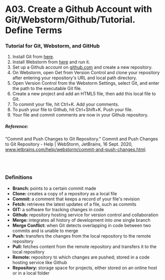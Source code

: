 # A03. Create a Github Account with Git/Webstorm/Github/Tutorial. Define Terms

### Tutorial for Git, Webstorm, and GitHub
<ol>
    <li>Install Git from <a href="https://git-scm.com/downloads">here</a>.</li>
    <li>Install Webstorm from <a href="https://www.jetbrains.com/student/">here</a> and run it.</li>
    <li>Set up a Github account on <a href="https://github.com/">github.com</a> and create a new repository.</li>
    <li>On Webstorm, open Get from Version Control and clone your repository after entering your repository's URL and local path directory.</li>
    <li>Open Version Control from the Webstorm Settings, select Git, and enter the path to the executable Git file.</li>
    <li>Create a new project and add an HTML5 file, then add this local file to Git.</li>
    <li>To commit your file, hit Ctrl+K. Add your comments.</li>
    <li>To push your file to Github, hit Ctrl+Shift+K. Push your file.</li>
    <li>Your file and commit comments are now in your Github repository.</li>
</ol>

##### Reference:
“Commit and Push Changes to Git Repository.” Commit and Push Changes to Git Repository - Help | WebStorm, JetBrains, 16 Sept. 2020, www.jetbrains.com/help/webstorm/commit-and-push-changes.html.

<br></br>

### Definitions
<ul>
    <li><strong>Branch: </strong>points to a certain commit made</li>
    <li><strong>Clone: </strong>creates a copy of a repository as a local file</li>
    <li><strong>Commit: </strong>a comment that keeps a record of your file's revision</li>
    <li><strong>Fetch: </strong>retrieves the latest updates of a file, such as commits</li>
    <li><strong>GIT: </strong>a software for tracking changes in code</li>
    <li><strong>Github: </strong>repository hosting service for version control and collaboration</li>
    <li><strong>Merge: </strong>integrates all history of development into one single branch</li>
    <li><strong>Merge Conflict: </strong>when Git detects overlapping in code between two commits and is unable to merge</li>
    <li><strong>Push: </strong>transfers the changes from the local repository to the remote repository</li>
    <li><strong>Pull: </strong>fetches content from the remote repository and transfers it to the local repository</li>
    <li><strong>Remote: </strong>repository to which changes are pushed; stored in a code hosting service like Github</li>
    <li><strong>Repository: </strong>storage space for projects, either stored on an online host or in a local folder</li>
</ul>
